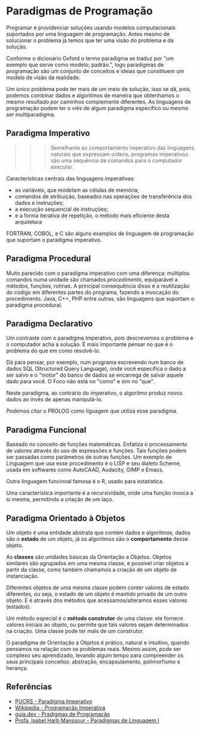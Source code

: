 # Paradigmas de Programação

Programar é providenciar soluções usando modelos computacionais suportados por uma linguagem de programação. Antes mesmo de solucionar o problema já temos que ter uma visão do problema e da solução.

Conforme o dicionário Oxford o termo paradigma se traduz por "um exemplo que serve como modelo; padrão.", logo paradigmas de programação são um conjunto de conceitos e ideias que constituem um modelo de visão da realidade.

Um único problema pode ter mais de um meio de solução, isso se dá, pois, podemos combinar dados e algoritmos de maneira que obtenhamos o mesmo resultado por caminhos complemente diferentes. As linguagens de programação podem ter o viés de algum paradigma específico ou mesmo ser multiparadigma.

## Paradigma Imperativo
>>> Semelhante ao comportamento imperativo das linguagens naturais que expressam ordens, programas imperativos são uma sequência de comandos para o computador executar.

Características centrais das linguagens imperativas: 
* as variáveis, que modelam as células de memória;
* comandos de atribuição, baseados nas operações de transferência dos dados e instruções; 
* a execução sequencial de instruções;
* e a forma iterativa de repetição, o método mais eficiente desta arquitetura

FORTRAN, COBOL, e C são alguns examplos de linguagem de programação que suportam o paradigma imperativo.


## Paradigma Procedural

Muito parecido com o paradigma imperativo com uma diferença: múltiplos comandos numa unidade são chamados _procedimento_, equiparável a métodos, funções, rotinas. A principal consequência disso é a reutilização do código em diferentes partes do programa, fazendo a invocação do procedimento. Java, C++, PHP entre outras, são linguagens que suportam o paradigma procedural.

## Paradigma Declarativo

Um contraste com o paradigma Imperativo, pois descrevemos o problema e o computador acha a solução. É mais importante pensar no que é o problema do que em como resolvê-lo.

Dá para pensar, por exemplo, num programa escrevendo num banco de dados SQL (Structured Query Language), onde você especifica o dado a ser salvo e o "motor" do banco de dados se encarrega de salvar aquele dado para você. O Foco não está no "como" e sim no "que".

Neste paradigma, ao contrário do imperativo, o algoritmo produz novos dados ao invés de apenas manipulá-lo.

Podemos citar o PROLOG como liguagem que utiliza esse paradigma.

## Paradigma Funcional

Baseado no conceito de funções matemáticas. Enfatiza o processamento de valores através do uso de expressões e funções. Tais funções podem ser passadas como parâmetros de outras funções.
Um exemplo de Linguagem que usa esse procedimento é o LISP e seu dialeto Scheme, usada em softwares como AutoCAAD, Audacity, GIMP e Emacs.

Outra linguagem funcinoal famosa é o R, usado para estatística. 

Uma característica importante é a recursividade, onde uma função invoca a si mesma, permitindo a criação de um laço.

## Paradigma Orientado à Objetos

Um objeto é uma entidade abstrata que contém dados e algoritmos, dados são o **estado** de um objeto, já os algoritmos são o **comportamento** desse objeto. 

As **classes** são unidades básicas da Orientação a Objetos. Objetos similares são agrupados em uma mesma classe, é possível criar objetos a partir da classe, como também chamamos a criação de um objeto de instanciação.

Diferentes objetos de uma mesma classe podem conter valores de estado diferentes, ou seja, o estado de um objeto é mantido privado de um outro objeto. E é através dos métodos que acessamos/alteramos esses valores (estados).

Um método especial é o **método construtor** de uma classe: ele fornece valores iniciais ao objeto, ou permite que tais valores sejam determinados na criação. Uma classe pode ter mais de um construtor. 

O paradigma de Orientação a Objetos é prático, natural e intuitivo, quando pensamos na relação com os problemas reais. Mesmo assim, pode ser complexo seu aprendizado, levando algum tempo para compreender os seus principais conceitos: abstração, encapsulamento, polimorfismo e herança. 
## Referências

- [PUCRS - Paradigma Imperativo](https://www.inf.pucrs.br/~gustavo/disciplinas/pli/material/paradigmas-aula09.pdf)
- [Wikipedia - Programação Imperativa](https://pt.wikipedia.org/wiki/Programa%C3%A7%C3%A3o_imperativa)
- [guia.dev -  Pradigmas de Programação](https://guia.dev/pt/pillars/languages-and-tools/programming-paradigms.html#:~:text=de%20baixa%20legibilidade.-,Procedural,m%C3%A9todos,%20fun%C3%A7%C3%B5es,%20rotinas)
- [Profa. Isabel Harb Manssour - Paradigmas de Linguagem I](https://www.inf.pucrs.br/~gustavo/disciplinas/pli/material/paradigmas-aula01.pdf)


